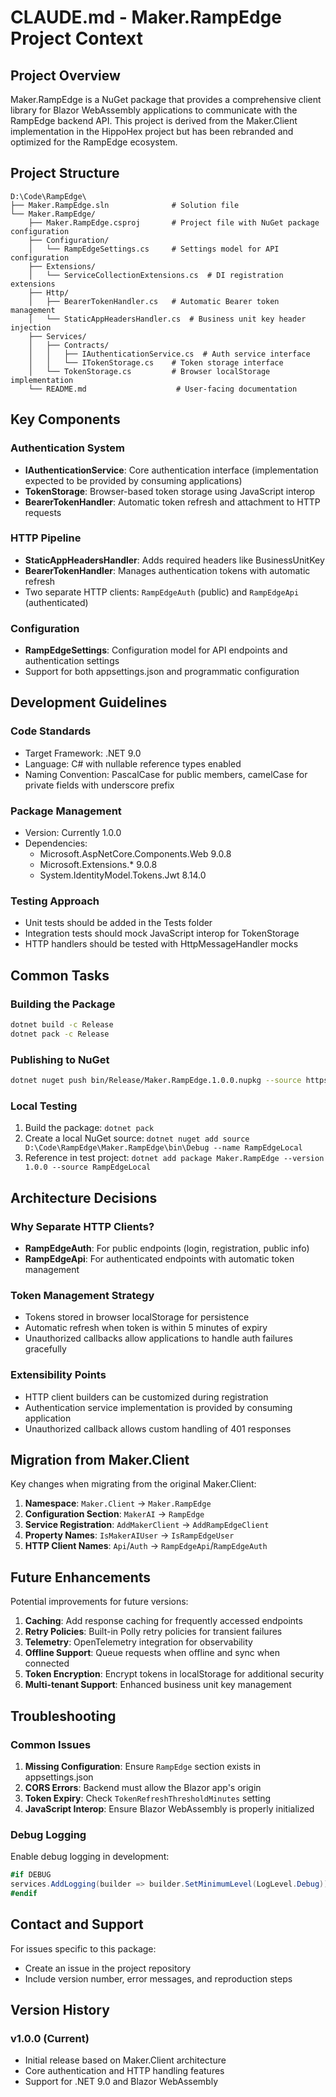 # CLAUDE.md - Maker.RampEdge Project Context

## Project Overview

Maker.RampEdge is a NuGet package that provides a comprehensive client library for Blazor WebAssembly applications to communicate with the RampEdge backend API. This project is derived from the Maker.Client implementation in the HippoHex project but has been rebranded and optimized for the RampEdge ecosystem.

## Project Structure

```
D:\Code\RampEdge\
├── Maker.RampEdge.sln              # Solution file
└── Maker.RampEdge/
    ├── Maker.RampEdge.csproj       # Project file with NuGet package configuration
    ├── Configuration/
    │   └── RampEdgeSettings.cs     # Settings model for API configuration
    ├── Extensions/
    │   └── ServiceCollectionExtensions.cs  # DI registration extensions
    ├── Http/
    │   ├── BearerTokenHandler.cs   # Automatic Bearer token management
    │   └── StaticAppHeadersHandler.cs  # Business unit key header injection
    ├── Services/
    │   ├── Contracts/
    │   │   ├── IAuthenticationService.cs  # Auth service interface
    │   │   └── ITokenStorage.cs    # Token storage interface
    │   └── TokenStorage.cs         # Browser localStorage implementation
    └── README.md                    # User-facing documentation
```

## Key Components

### Authentication System
- **IAuthenticationService**: Core authentication interface (implementation expected to be provided by consuming applications)
- **TokenStorage**: Browser-based token storage using JavaScript interop
- **BearerTokenHandler**: Automatic token refresh and attachment to HTTP requests

### HTTP Pipeline
- **StaticAppHeadersHandler**: Adds required headers like BusinessUnitKey
- **BearerTokenHandler**: Manages authentication tokens with automatic refresh
- Two separate HTTP clients: `RampEdgeAuth` (public) and `RampEdgeApi` (authenticated)

### Configuration
- **RampEdgeSettings**: Configuration model for API endpoints and authentication settings
- Support for both appsettings.json and programmatic configuration

## Development Guidelines

### Code Standards
- Target Framework: .NET 9.0
- Language: C# with nullable reference types enabled
- Naming Convention: PascalCase for public members, camelCase for private fields with underscore prefix

### Package Management
- Version: Currently 1.0.0
- Dependencies:
  - Microsoft.AspNetCore.Components.Web 9.0.8
  - Microsoft.Extensions.* 9.0.8
  - System.IdentityModel.Tokens.Jwt 8.14.0

### Testing Approach
- Unit tests should be added in the Tests folder
- Integration tests should mock JavaScript interop for TokenStorage
- HTTP handlers should be tested with HttpMessageHandler mocks

## Common Tasks

### Building the Package
```bash
dotnet build -c Release
dotnet pack -c Release
```

### Publishing to NuGet
```bash
dotnet nuget push bin/Release/Maker.RampEdge.1.0.0.nupkg --source https://api.nuget.org/v3/index.json --api-key YOUR_API_KEY
```

### Local Testing
1. Build the package: `dotnet pack`
2. Create a local NuGet source: `dotnet nuget add source D:\Code\RampEdge\Maker.RampEdge\bin\Debug --name RampEdgeLocal`
3. Reference in test project: `dotnet add package Maker.RampEdge --version 1.0.0 --source RampEdgeLocal`

## Architecture Decisions

### Why Separate HTTP Clients?
- **RampEdgeAuth**: For public endpoints (login, registration, public info)
- **RampEdgeApi**: For authenticated endpoints with automatic token management

### Token Management Strategy
- Tokens stored in browser localStorage for persistence
- Automatic refresh when token is within 5 minutes of expiry
- Unauthorized callbacks allow applications to handle auth failures gracefully

### Extensibility Points
- HTTP client builders can be customized during registration
- Authentication service implementation is provided by consuming application
- Unauthorized callback allows custom handling of 401 responses

## Migration from Maker.Client

Key changes when migrating from the original Maker.Client:

1. **Namespace**: `Maker.Client` → `Maker.RampEdge`
2. **Configuration Section**: `MakerAI` → `RampEdge`
3. **Service Registration**: `AddMakerClient` → `AddRampEdgeClient`
4. **Property Names**: `IsMakerAIUser` → `IsRampEdgeUser`
5. **HTTP Client Names**: `Api`/`Auth` → `RampEdgeApi`/`RampEdgeAuth`

## Future Enhancements

Potential improvements for future versions:

1. **Caching**: Add response caching for frequently accessed endpoints
2. **Retry Policies**: Built-in Polly retry policies for transient failures
3. **Telemetry**: OpenTelemetry integration for observability
4. **Offline Support**: Queue requests when offline and sync when connected
5. **Token Encryption**: Encrypt tokens in localStorage for additional security
6. **Multi-tenant Support**: Enhanced business unit key management

## Troubleshooting

### Common Issues

1. **Missing Configuration**: Ensure `RampEdge` section exists in appsettings.json
2. **CORS Errors**: Backend must allow the Blazor app's origin
3. **Token Expiry**: Check `TokenRefreshThresholdMinutes` setting
4. **JavaScript Interop**: Ensure Blazor WebAssembly is properly initialized

### Debug Logging

Enable debug logging in development:
```csharp
#if DEBUG
services.AddLogging(builder => builder.SetMinimumLevel(LogLevel.Debug));
#endif
```

## Contact and Support

For issues specific to this package:
- Create an issue in the project repository
- Include version number, error messages, and reproduction steps

## Version History

### v1.0.0 (Current)
- Initial release based on Maker.Client architecture
- Core authentication and HTTP handling features
- Support for .NET 9.0 and Blazor WebAssembly
